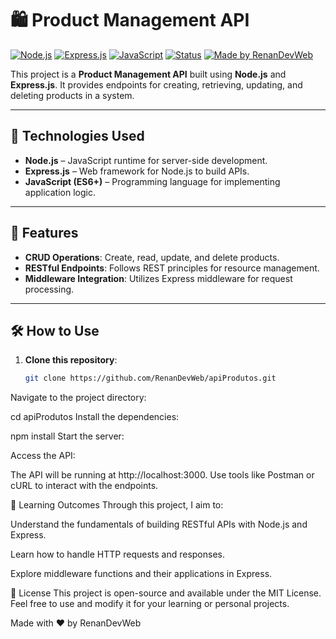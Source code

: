 # 🛍️ Product Management API

[![Node.js](https://img.shields.io/badge/Node.js-14.x-green?logo=node.js&logoColor=white)](https://nodejs.org/)
[![Express.js](https://img.shields.io/badge/Express.js-4.x-black?logo=express&logoColor=white)](https://expressjs.com/)
[![JavaScript](https://img.shields.io/badge/JavaScript-ES6+-yellow?logo=javascript&logoColor=white)](https://developer.mozilla.org/en-US/docs/Web/JavaScript)
[![Status](https://img.shields.io/badge/Status-In%20Development-orange)]()
[![Made by RenanDevWeb](https://img.shields.io/badge/Made%20by-RenanDevWeb-blueviolet)](https://github.com/RenanDevWeb)

This project is a **Product Management API** built using **Node.js** and **Express.js**. It provides endpoints for creating, retrieving, updating, and deleting products in a system.

---

## 🚀 Technologies Used

- **Node.js** – JavaScript runtime for server-side development.
- **Express.js** – Web framework for Node.js to build APIs.
- **JavaScript (ES6+)** – Programming language for implementing application logic.

---

## 🌟 Features

- **CRUD Operations**: Create, read, update, and delete products.
- **RESTful Endpoints**: Follows REST principles for resource management.
- **Middleware Integration**: Utilizes Express middleware for request processing.

---

## 🛠️ How to Use

1. **Clone this repository**:

   ```bash
   git clone https://github.com/RenanDevWeb/apiProdutos.git
Navigate to the project directory:


cd apiProdutos
Install the dependencies:

npm install
Start the server:


Access the API:

The API will be running at http://localhost:3000. Use tools like Postman or cURL to interact with the endpoints.

📖 Learning Outcomes
Through this project, I aim to:

Understand the fundamentals of building RESTful APIs with Node.js and Express.

Learn how to handle HTTP requests and responses.

Explore middleware functions and their applications in Express.

📄 License
This project is open-source and available under the MIT License.
Feel free to use and modify it for your learning or personal projects.

Made with ❤️ by RenanDevWeb